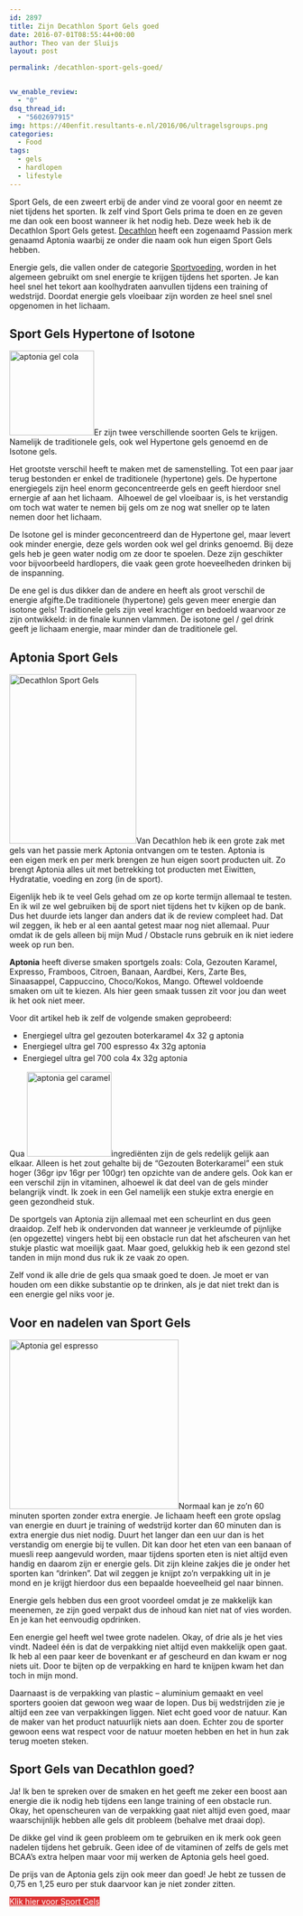 ```yaml
---
id: 2897
title: Zijn Decathlon Sport Gels goed
date: 2016-07-01T08:55:44+00:00
author: Theo van der Sluijs
layout: post

permalink: /decathlon-sport-gels-goed/


vw_enable_review:
  - "0"
dsq_thread_id:
  - "5602697915"
img: https://40enfit.resultants-e.nl/2016/06/ultragelsgroups.png
categories:
  - Food
tags:
  - gels
  - hardlopen
  - lifestyle
---
```

Sport Gels, de een zweert erbij de ander vind ze vooral goor en neemt ze niet tijdens het sporten. Ik zelf vind Sport Gels prima te doen en ze geven me dan ook een boost wanneer ik het nodig heb. Deze week heb ik de Decathlon Sport Gels getest. [Decathlon](https://40enfit.nl/run/deca-gels-2/) heeft een zogenaamd Passion merk genaamd Aptonia waarbij ze onder die naam ook hun eigen Sport Gels hebben.<!--more-->

Energie gels, die vallen onder de categorie <a href="https://40enfit.nl/run/sportvoeding-2/" target="_blank">Sportvoeding</a>, worden in het algemeen gebruikt om snel energie te krijgen tijdens het sporten. Je kan heel snel het tekort aan koolhydraten aanvullen tijdens een training of wedstrijd. Doordat energie gels vloeibaar zijn worden ze heel snel snel opgenomen in het lichaam.

## Sport Gels Hypertone of Isotone

<img class="alignright size-thumbnail wp-image-2912" src="https://40enfit.resultants-e.nl/2016/06/aptonia-gel-cola-150x150.jpg" alt="aptonia gel cola" width="150" height="150" srcset="https://40enfit.resultants-e.nl/2016/06/aptonia-gel-cola-150x150.jpg 150w, https://40enfit.resultants-e.nl/2016/06/aptonia-gel-cola-300x300.jpg 300w, https://40enfit.resultants-e.nl/2016/06/aptonia-gel-cola-80x80.jpg 80w, https://40enfit.resultants-e.nl/2016/06/aptonia-gel-cola-360x360.jpg 360w, https://40enfit.resultants-e.nl/2016/06/aptonia-gel-cola-750x750.jpg 750w, https://40enfit.resultants-e.nl/2016/06/aptonia-gel-cola.jpg 800w" sizes="(max-width: 150px) 100vw, 150px" />Er zijn twee verschillende soorten Gels te krijgen. Namelijk de traditionele gels, ook wel Hypertone gels genoemd en de Isotone gels.

Het grootste verschil heeft te maken met de samenstelling. Tot een paar jaar terug bestonden er enkel de traditionele (hypertone) gels. De hypertone energiegels zijn heel enorm geconcentreerde gels en geeft hierdoor snel ernergie af aan het lichaam.  Alhoewel de gel vloeibaar is, is het verstandig om toch wat water te nemen bij gels om ze nog wat sneller op te laten nemen door het lichaam.

De Isotone gel is minder geconcentreerd dan de Hypertone gel, maar levert ook minder energie, deze gels worden ook wel gel drinks genoemd. Bij deze gels heb je geen water nodig om ze door te spoelen. Deze zijn geschikter voor bijvoorbeeld hardlopers, die vaak geen grote hoeveelheden drinken bij de inspanning.

De ene gel is dus dikker dan de andere en heeft als groot verschil de energie afgifte.De traditionele (hypertone) gels geven meer energie dan isotone gels! Traditionele gels zijn veel krachtiger en bedoeld waarvoor ze zijn ontwikkeld: in de finale kunnen vlammen. De isotone gel / gel drink geeft je lichaam energie, maar minder dan de traditionele gel.

## Aptonia Sport Gels

[<img class="alignleft wp-image-2899 size-medium" title="Decathlon Sport Gels" src="https://40enfit.resultants-e.nl/2016/06/sport-gels-1-225x300.jpg" alt="Decathlon Sport Gels" width="225" height="300" srcset="https://40enfit.resultants-e.nl/2016/06/sport-gels-1-225x300.jpg 225w, https://40enfit.resultants-e.nl/2016/06/sport-gels-1-768x1024.jpg 768w, https://40enfit.resultants-e.nl/2016/06/sport-gels-1.jpg 900w" sizes="(max-width: 225px) 100vw, 225px" />](https://40enfit.nl/run/sportvoeding-2/)Van Decathlon heb ik een grote zak met gels van het passie merk Aptonia ontvangen om te testen. Aptonia is een eigen merk en per merk brengen ze hun eigen soort producten uit. Zo brengt Aptonia alles uit met betrekking tot producten met Eiwitten, Hydratatie, voeding en zorg (in de sport).

Eigenlijk heb ik te veel Gels gehad om ze op korte termijn allemaal te testen. En ik wil ze wel gebruiken bij de sport niet tijdens het tv kijken op de bank. Dus het duurde iets langer dan anders dat ik de review compleet had. Dat wil zeggen, ik heb er al een aantal getest maar nog niet allemaal. Puur omdat ik de gels alleen bij mijn Mud / Obstacle runs gebruik en ik niet iedere week op run ben.

**Aptonia** heeft diverse smaken sportgels zoals: Cola, Gezouten Karamel, Expresso, Framboos, Citroen, Banaan, Aardbei, Kers, Zarte Bes, Sinaasappel, Cappuccino, Choco/Kokos, Mango. Oftewel voldoende smaken om uit te kiezen. Als hier geen smaak tussen zit voor jou dan weet ik het ook niet meer.

Voor dit artikel heb ik zelf de volgende smaken geprobeerd:

  * Energiegel ultra gel gezouten boterkaramel 4x 32 g aptonia
  * <span style="line-height: 1.5;">Energiegel ultra gel 700 espresso 4x 32g aptonia</span>
  * <span style="line-height: 1.5;">Energiegel ultra gel 700 cola 4x 32g aptonia</span>

Qua <img class="size-thumbnail wp-image-2911 alignleft" src="https://40enfit.resultants-e.nl/2016/06/aptonia-gel-caramel-150x150.jpg" alt="aptonia gel caramel" width="150" height="150" srcset="https://40enfit.resultants-e.nl/2016/06/aptonia-gel-caramel-150x150.jpg 150w, https://40enfit.resultants-e.nl/2016/06/aptonia-gel-caramel-300x300.jpg 300w, https://40enfit.resultants-e.nl/2016/06/aptonia-gel-caramel-80x80.jpg 80w, https://40enfit.resultants-e.nl/2016/06/aptonia-gel-caramel-360x360.jpg 360w, https://40enfit.resultants-e.nl/2016/06/aptonia-gel-caramel-750x750.jpg 750w, https://40enfit.resultants-e.nl/2016/06/aptonia-gel-caramel.jpg 800w" sizes="(max-width: 150px) 100vw, 150px" />ingrediënten zijn de gels redelijk gelijk aan elkaar. Alleen is het zout gehalte bij de &#8220;Gezouten Boterkaramel&#8221; een stuk hoger (36gr ipv 16gr per 100gr) ten opzichte van de andere gels. Ook kan er een verschil zijn in vitaminen, alhoewel ik dat deel van de gels minder belangrijk vindt. Ik zoek in een Gel namelijk een stukje extra energie en geen gezondheid stuk.

De sportgels van Aptonia zijn allemaal met een scheurlint en dus geen draaidop. Zelf heb ik ondervonden dat wanneer je verkleumde of pijnlijke (en opgezette) vingers hebt bij een obstacle run dat het afscheuren van het stukje plastic wat moeilijk gaat. Maar goed, gelukkig heb ik een gezond stel tanden in mijn mond dus ruk ik ze vaak zo open.

Zelf vond ik alle drie de gels qua smaak goed te doen. Je moet er van houden om een dikke substantie op te drinken, als je dat niet trekt dan is een energie gel niks voor je.

## Voor en nadelen van Sport Gels

<img class="alignright wp-image-2913 size-medium" title="Aptonia gel espresso" src="https://40enfit.resultants-e.nl/2016/06/Aptonia-gel-espresso-300x300.jpg" alt="Aptonia gel espresso" width="300" height="300" srcset="https://40enfit.resultants-e.nl/2016/06/Aptonia-gel-espresso-300x300.jpg 300w, https://40enfit.resultants-e.nl/2016/06/Aptonia-gel-espresso-150x150.jpg 150w, https://40enfit.resultants-e.nl/2016/06/Aptonia-gel-espresso-80x80.jpg 80w, https://40enfit.resultants-e.nl/2016/06/Aptonia-gel-espresso-360x360.jpg 360w, https://40enfit.resultants-e.nl/2016/06/Aptonia-gel-espresso-750x750.jpg 750w, https://40enfit.resultants-e.nl/2016/06/Aptonia-gel-espresso.jpg 800w" sizes="(max-width: 300px) 100vw, 300px" />Normaal kan je zo&#8217;n 60 minuten sporten zonder extra energie. Je lichaam heeft een grote opslag van energie en duurt je training of wedstrijd korter dan 60 minuten dan is extra energie dus niet nodig. Duurt het langer dan een uur dan is het verstandig om energie bij te vullen. Dit kan door het eten van een banaan of muesli reep aangevuld worden, maar tijdens sporten eten is niet altijd even handig en daarom zijn er energie gels. Dit zijn kleine zakjes die je onder het sporten kan &#8220;drinken&#8221;. Dat wil zeggen je knijpt zo&#8217;n verpakking uit in je mond en je krijgt hierdoor dus een bepaalde hoeveelheid gel naar binnen.

Energie gels hebben dus een groot voordeel omdat je ze makkelijk kan meenemen, ze zijn goed verpakt dus de inhoud kan niet nat of vies worden. En je kan het eenvoudig opdrinken.

Een energie gel heeft wel twee grote nadelen. Okay, of drie als je het vies vindt. Nadeel één is dat de verpakking niet altijd even makkelijk open gaat. Ik heb al een paar keer de bovenkant er af gescheurd en dan kwam er nog niets uit. Door te bijten op de verpakking en hard te knijpen kwam het dan toch in mijn mond.

Daarnaast is de verpakking van plastic &#8211; aluminium gemaakt en veel sporters gooien dat gewoon weg waar de lopen. Dus bij wedstrijden zie je altijd een zee van verpakkingen liggen. Niet echt goed voor de natuur. Kan de maker van het product natuurlijk niets aan doen. Echter zou de sporter gewoon eens wat respect voor de natuur moeten hebben en het in hun zak terug moeten steken.

## Sport Gels van Decathlon goed?

Ja! Ik ben te spreken over de smaken en het geeft me zeker een boost aan energie die ik nodig heb tijdens een lange training of een obstacle run. Okay, het openscheuren van de verpakking gaat niet altijd even goed, maar waarschijnlijk hebben alle gels dit probleem (behalve met draai dop).

De dikke gel vind ik geen probleem om te gebruiken en ik merk ook geen nadelen tijdens het gebruik. Geen idee of de vitaminen of zelfs de gels met BCAA&#8217;s extra helpen maar voor mij werken de Aptonia gels heel goed.

De prijs van de Aptonia gels zijn ook meer dan goed! Je hebt ze tussen de 0,75 en 1,25 euro per stuk daarvoor kan je niet zonder zitten.

<a class="omsc-button omsc-custom-hover omsc-size-medium omsc-with-icon omsc-style-flat omsc-text-bright" href="https://40enfit.nl/run/sportvoeding-2/" target="_blank" style="background-color:#dd3333;border-color:#dd3333;color:#ffffff" data-hover-bg-color="#000000" data-hover-text-color="#ffffff" data-hover-border-color="#000000"><i class="fa fa-thumbs-o-up"></i>Klik hier voor Sport Gels</a> 

&nbsp;